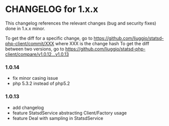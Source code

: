 CHANGELOG for 1.x.x
===================

This changelog references the relevant changes (bug and security fixes) done
in 1.x.x minor.

To get the diff for a specific change, go to https://github.com/liuggio/statsd-php-client/commit/XXX where XXX is the change hash
To get the diff between two versions, go to https://github.com/liuggio/statsd-php-client/compare/v1.0.12...v1.0.13

### 1.0.14
  * fix minor casing issue
  * php 5.3.2 instead of php5.2

### 1.0.13
  * add changelog
  * feature StatsdService abstracting Client/Factory usage
  * feature Deal with sampling in StatsdService
